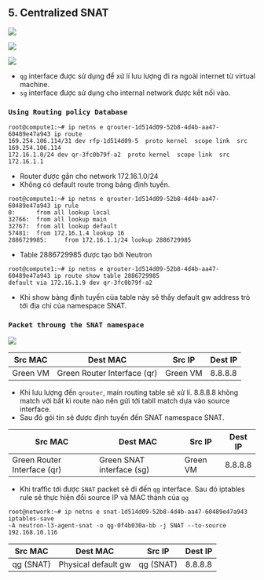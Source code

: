 ## 5. Centralized SNAT
![](https://i.ibb.co/ZY3dygX/Screenshot-from-2021-06-01-16-49-47.png)

![](https://i.ibb.co/xS6xnG2/Screenshot-from-2021-06-01-17-07-20.png)

![](https://i.ibb.co/HFkLkYf/Screenshot-from-2021-06-01-23-10-03.png)

- `qg` interface được sử dụng để xử lí lưu lượng đi ra ngoài internet từ virtual machine.
- `sg` interface được sử dụng cho internal network được kết nối vào.

### `Using Routing policy Database`
```
root@compute1:~# ip netns e qrouter-1d514d09-52b8-4d4b-aa47-60489e47a943 ip route
169.254.106.114/31 dev rfp-1d514d09-5  proto kernel  scope link  src 169.254.106.114 
172.16.1.0/24 dev qr-3fc0b79f-a2  proto kernel  scope link  src 172.16.1.1 
```
- Router được gắn cho network 172.16.1.0/24
- Không có default route trong bảng định tuyến.

```
root@compute1:~# ip netns e qrouter-1d514d09-52b8-4d4b-aa47-60489e47a943 ip rule
0:      from all lookup local 
32766:  from all lookup main 
32767:  from all lookup default 
57481:  from 172.16.1.4 lookup 16 
2886729985:     from 172.16.1.1/24 lookup 2886729985 
```

- Table 2886729985 được tạo bởi Neutron 
```
root@compute1:~# ip netns e qrouter-1d514d09-52b8-4d4b-aa47-60489e47a943 ip route show table 2886729985
default via 172.16.1.9 dev qr-3fc0b79f-a2 
```
- Khi show bảng định tuyến của table này sẽ thấy default gw address trỏ tới địa chỉ của namespace SNAT.

### `Packet throung the SNAT namespace`
![](https://i.ibb.co/jrqBSG9/1.png)

|Src MAC| Dest MAC| Src IP| Dest IP|
|-------|---------|-------|--------|
|Green VM| Green Router Interface (qr)| Green VM| 8.8.8.8|

- Khi lưu lượng đến `qrouter`, main routing table sẽ xử lí. 8.8.8.8 không match với bất kì route nào nên gửi tới tabll match dựa vào source interface.
- Sau đó gói tin sẽ được định tuyến đến SNAT namespace SNAT.

|Src MAC| Dest MAC| Src IP| Dest IP|
|-------|---------|-------|--------|
|Green Router Interface (qr)| Green SNAT interface (sg)| Green VM| 8.8.8.8|

- Khi traffic tới được `SNAT` packet sẽ đi đến `qg` interface. Sau đó iptables rule sẽ thực hiện đổi source IP và MAC thành của `qg`
```
root@network:~# ip netns e snat-1d514d09-52b8-4d4b-aa47-60489e47a943 iptables-save
-A neutron-l3-agent-snat -o qg-0f4b030a-bb -j SNAT --to-source 192.168.10.116
```
|Src MAC| Dest MAC| Src IP| Dest IP|
|-------|---------|-------|--------|
|qg (SNAT)| Physical default gw| qg (SNAT)| 8.8.8.8|